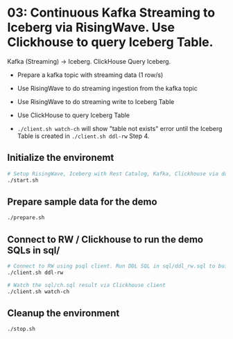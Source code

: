 # 03: Continuous Kafka Streaming to Iceberg via RisingWave. Use Clickhouse to query Iceberg Table.
Kafka (Streaming) → Iceberg. ClickHouse Query Iceberg.

- Prepare a kafka topic with streaming data (1 row/s)
- Use RisingWave to do streaming ingestion from the kafka topic
- Use RisingWave to do streaming write to Iceberg Table
- Use ClickHouse to query Iceberg Table

- `./client.sh watch-ch` will show "table not exists" error until the Iceberg Table is created in `./client.sh ddl-rw` Step 4.

## Initialize the environemt
```bash
# Setup RisingWave, Iceberg with Rest Catalog, Kafka, Clickhouse via docker compose
./start.sh
```

## Prepare sample data for the demo
```bash
./prepare.sh
```

## Connect to RW / Clickhouse to run the demo SQLs in sql/
```bash
# Connect to RW using psql client. Run DDL SQL in sql/ddl_rw.sql to build the pipeline
./client.sh ddl-rw

# Watch the sql/ch.sql result via Clickhouse client
./client.sh watch-ch
```

## Cleanup the environment
```bash
./stop.sh
```